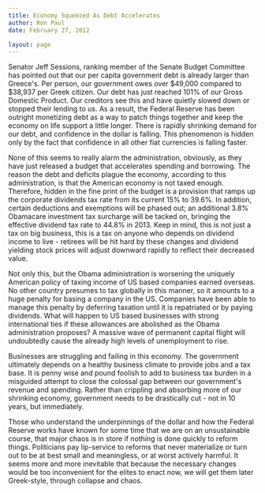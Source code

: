 ```yaml
---
title: Economy Squeezed As Debt Accelerates
author: Ron Paul
date: February 27, 2012

layout: page
---
```


Senator Jeff Sessions, ranking member of the Senate Budget Committee has
pointed out that our per capita government debt is already larger than
Greece's.  Per person, our government owes over \$49,000 compared to
\$38,937 per Greek citizen.  Our debt has just reached 101% of our Gross
Domestic Product.  Our creditors see this and have quietly slowed down
or stopped their lending to us.  As a result, the Federal Reserve has
been outright monetizing debt as a way to patch things together and keep
the economy on life support a little longer.  There is rapidly shrinking
demand for our debt, and confidence in the dollar is falling.  This
phenomenon is hidden only by the fact that confidence in all other fiat
currencies is falling faster.

None of this seems to really alarm the administration, obviously, as
they have just released a budget that accelerates spending and
borrowing.  The reason the debt and deficits plague the economy,
according to this administration, is that the American economy is not
taxed enough.  Therefore, hidden in the fine print of the budget is a
provision that ramps up the corporate dividends tax rate from its
current 15% to 39.6%.  In addition, certain deductions and exemptions
will be phased out; an additional 3.8% Obamacare investment tax
surcharge will be tacked on, bringing the effective dividend tax rate to
44.8% in 2013.  Keep in mind, this is not just a tax on big business,
this is a tax on anyone who depends on dividend income to live -
retirees will be hit hard by these changes and dividend yielding stock
prices will adjust downward rapidly to reflect their decreased value.

Not only this, but the Obama administration is worsening the uniquely
American policy of taxing income of US based companies earned overseas. 
No other country presumes to tax globally in this manner, so it amounts
to a huge penalty for basing a company in the US.  Companies have been
able to manage this penalty by deferring taxation until it is
repatriated or by paying dividends.  What will happen to US based
businesses with strong international ties if these allowances are
abolished as the Obama administration proposes?  A massive wave of
permanent capital flight will undoubtedly cause the already high levels
of unemployment to rise.

Businesses are struggling and failing in this economy.  The government
ultimately depends on a healthy business climate to provide jobs and a
tax base.  It is penny wise and pound foolish to add to business tax
burden in a misguided attempt to close the colossal gap between our
government's revenue and spending. Rather than crippling and absorbing
more of our shrinking economy, government needs to be drastically cut -
not in 10 years, but immediately.

Those who understand the underpinnings of the dollar and how the Federal
Reserve works have known for some time that we are on an unsustainable
course, that major chaos is in store if nothing is done quickly to
reform things.  Politicians pay lip-service to reforms that never
materialize or turn out to be at best small and meaningless, or at worst
actively harmful.  It seems more and more inevitable that because the
necessary changes would be too inconvenient for the elites to enact now,
we will get them later Greek-style, through collapse and chaos.
